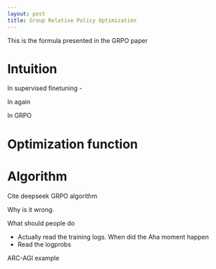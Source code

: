 ```yaml
---
layout: post
title: Group Relative Policy Optimization
---
```



This is the formula presented in the GRPO paper



# Intuition

In supervised finetuning - 

In again

In GRPO





# Optimization function



# Algorithm




Cite deepseek GRPO algorithm


Why is it wrong.


What should people do

- Actually read the training logs. When did the Aha moment happen
- Read the logprobs


ARC-AGI example




